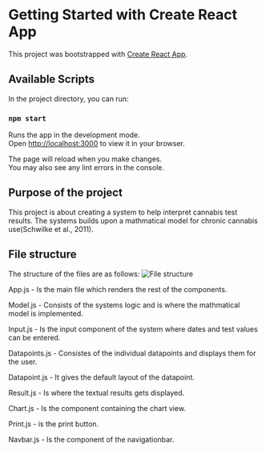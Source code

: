 # Getting Started with Create React App

This project was bootstrapped with [Create React App](https://github.com/facebook/create-react-app).

## Available Scripts

In the project directory, you can run:

### `npm start`

Runs the app in the development mode.\
Open [http://localhost:3000](http://localhost:3000) to view it in your browser.

The page will reload when you make changes.\
You may also see any lint errors in the console.

## Purpose of the project
This project is about creating a system to help interpret cannabis test results. 
The systems builds upon a mathmatical model for chronic cannabis use(Schwilke et al., 2011).

## File structure 
The structure of the files are as follows: 
![File structure](/src/assets/File-structure.png "Structure of the files")

App.js - Is the main file which renders the rest of the components.


Model.js - Consists of the systems logic and is where the mathmatical model is implemented.


Input.js - Is the input component of the system where dates and test values can be entered.


Datapoints.js - Consistes of the individual datapoints and displays them for the user. 


Datapoint.js -  It gives the default layout of the datapoint. 


Result.js - Is where the textual results gets displayed. 


Chart.js - Is the component containing the chart view. 


Print.js - is the print button. 


Navbar.js - Is the component of the navigationbar. 

